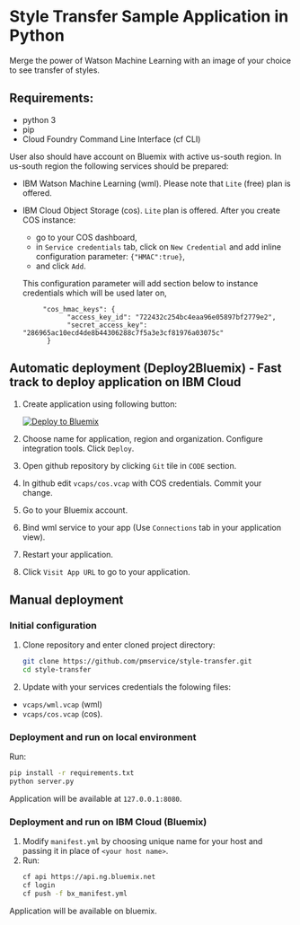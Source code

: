 # Style Transfer Sample Application in Python

Merge the power of Watson Machine Learning with an image of your choice to see transfer of styles.

## Requirements:
- python 3
- pip
- Cloud Foundry Command Line Interface (cf CLI)

User also should have account on Bluemix with active us-south region. In us-south region the following services should be prepared:
- IBM Watson Machine Learning (wml). Please note that `Lite` (free) plan is offered.
- IBM Cloud Object Storage (cos). `Lite` plan is offered. After you create COS instance:
   - go to your COS dashboard,
   - in `Service credentials` tab, click on `New Credential` and add inline configuration parameter: `{"HMAC":true}`,
   - and click `Add`.

   This configuration parameter will add section below to instance credentials which will be used later on,
   ``` 
        "cos_hmac_keys": {
              "access_key_id": "722432c254bc4eaa96e05897bf2779e2",
              "secret_access_key": "286965ac10ecd4de8b44306288c7f5a3e3cf81976a03075c"
         }
   ```
   
## Automatic deployment (Deploy2Bluemix) - Fast track to deploy application on IBM Cloud

1. Create application using following button:

   [![Deploy to Bluemix](https://bluemix.net/deploy/button.png)](https://bluemix.net/deploy?repository=https://github.com/pmservice/style-transfer&appName=style-transfer&branch=master)
2. Choose name for application, region and organization. Configure integration tools. Click `Deploy`.
3. Open github repository by clicking `Git` tile in `CODE` section.
4. In github edit `vcaps/cos.vcap` with COS credentials. Commit your change.
5. Go to your Bluemix account.
6. Bind wml service to your app (Use `Connections` tab in your application view).
7. Restart your application.
6. Click `Visit App URL` to go to your application.

## Manual deployment 

### Initial configuration

1. Clone repository and enter cloned project directory:
   ```bash
   git clone https://github.com/pmservice/style-transfer.git
   cd style-transfer
   ```
2. Update with your services credentials the folowing files: 
 - `vcaps/wml.vcap` (wml)
 - `vcaps/cos.vcap` (cos).

### Deployment and run on local environment

Run:
```bash
pip install -r requirements.txt
python server.py
```

Application will be available at `127.0.0.1:8080`.


### Deployment and run on IBM Cloud (Bluemix)

1. Modify `manifest.yml` by choosing unique name for your host and passing it in place of `<your host name>`.
2. Run:
   ```bash
   cf api https://api.ng.bluemix.net
   cf login
   cf push -f bx_manifest.yml
   ```
   
Application will be available on bluemix.

